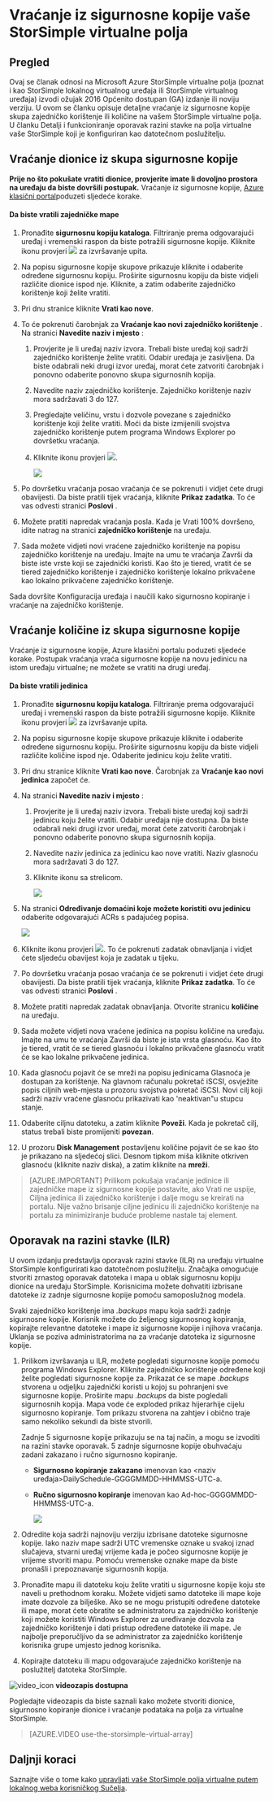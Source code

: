 <properties
   pageTitle="Vraćanje iz sigurnosne kopije vaše StorSimple virtualne polja"
   description="Dodatne informacije o vraćanju sigurnosnu kopiju vašeg StorSimple virtualne polja."
   services="storsimple"
   documentationCenter="NA"
   authors="alkohli"
   manager="carmonm"
   editor=""/>

<tags
   ms.service="storsimple"
   ms.devlang="NA"
   ms.topic="article"
   ms.tgt_pltfrm="NA"
   ms.workload="NA"
   ms.date="06/07/2016"
   ms.author="alkohli"/>

# <a name="restore-from-a-backup-of-your-storsimple-virtual-array"></a>Vraćanje iz sigurnosne kopije vaše StorSimple virtualne polja

## <a name="overview"></a>Pregled 

Ovaj se članak odnosi na Microsoft Azure StorSimple virtualne polja (poznat i kao StorSimple lokalnog virtualnog uređaja ili StorSimple virtualnog uređaja) izvodi ožujak 2016 Općenito dostupan (GA) izdanje ili noviju verziju. U ovom se članku opisuje detaljne vraćanje iz sigurnosne kopije skupa zajedničko korištenje ili količine na vašem StorSimple virtualne polja. U članku Detalji i funkcioniranje oporavak razini stavke na polja virtualne vaše StorSimple koji je konfiguriran kao datotečnom poslužitelju.


## <a name="restore-shares-from-a-backup-set"></a>Vraćanje dionice iz skupa sigurnosne kopije


**Prije no što pokušate vratiti dionice, provjerite imate li dovoljno prostora na uređaju da biste dovršili postupak.** Vraćanje iz sigurnosne kopije, [Azure klasični portal](https://manage.windowsazure.com/)poduzeti sljedeće korake.

#### <a name="to-restore-a-share"></a>Da biste vratili zajedničke mape

1.  Pronađite **sigurnosnu kopiju kataloga**. Filtriranje prema odgovarajući uređaj i vremenski raspon da biste potražili sigurnosne kopije. Kliknite ikonu provjeri ![](./media/storsimple-ova-restore/image1.png) za izvršavanje upita.


1.  Na popisu sigurnosne kopije skupove prikazuje kliknite i odaberite određene sigurnosnu kopiju. Proširite sigurnosnu kopiju da biste vidjeli različite dionice ispod nje. Kliknite, a zatim odaberite zajedničko korištenje koji želite vratiti.

2.  Pri dnu stranice kliknite **Vrati kao nove**.

3.  To će pokrenuti čarobnjak za **Vraćanje kao novi zajedničko korištenje** . Na stranici **Navedite naziv i mjesto** :


    1.  Provjerite je li uređaj naziv izvora. Trebali biste uređaj koji sadrži zajedničko korištenje želite vratiti. Odabir uređaja je zasivljena. Da biste odabrali neki drugi izvor uređaj, morat ćete zatvoriti čarobnjak i ponovno odaberite ponovno skupa sigurnosnih kopija.

    2.  Navedite naziv zajedničko korištenje. Zajedničko korištenje naziv mora sadržavati 3 do 127.

    3.  Pregledajte veličinu, vrstu i dozvole povezane s zajedničko korištenje koji želite vratiti. Moći da biste izmijenili svojstva zajedničko korištenje putem programa Windows Explorer po dovršetku vraćanja.

    4.  Kliknite ikonu provjeri ![](./media/storsimple-ova-restore/image1.png).

        ![](./media/storsimple-ova-restore/image9.png)

1.  Po dovršetku vraćanja posao vraćanja će se pokrenuti i vidjet ćete drugi obavijesti. Da biste pratili tijek vraćanja, kliknite **Prikaz zadatka**. To će vas odvesti stranici **Poslovi** .

2.  Možete pratiti napredak vraćanja posla. Kada je Vrati 100% dovršeno, idite natrag na stranici **zajedničko korištenje** na uređaju.

3.  Sada možete vidjeti novi vraćene zajedničko korištenje na popisu zajedničko korištenje na uređaju. Imajte na umu te vraćanja Završi da biste iste vrste koji se zajednički koristi. Kao što je tiered, vratit će se tiered zajedničko korištenje i zajedničko korištenje lokalno prikvačene kao lokalno prikvačene zajedničko korištenje.

Sada dovršite Konfiguracija uređaja i naučili kako sigurnosno kopiranje i vraćanje na zajedničko korištenje. 


## <a name="restore-volumes-from-a-backup-set"></a>Vraćanje količine iz skupa sigurnosne kopije


Vraćanje iz sigurnosne kopije, Azure klasični portalu poduzeti sljedeće korake. Postupak vraćanja vraća sigurnosne kopije na novu jedinicu na istom uređaju virtualne; ne možete se vratiti na drugi uređaj.

#### <a name="to-restore-a-volume"></a>Da biste vratili jedinica

1.  Pronađite **sigurnosnu kopiju kataloga**. Filtriranje prema odgovarajući uređaj i vremenski raspon da biste potražili sigurnosne kopije. Kliknite ikonu provjeri ![](./media/storsimple-ova-restore/image1.png) za izvršavanje upita.

2.  Na popisu sigurnosne kopije skupove prikazuje kliknite i odaberite određene sigurnosnu kopiju. Proširite sigurnosnu kopiju da biste vidjeli različite količine ispod nje. Odaberite jedinicu koju želite vratiti. 

5.  Pri dnu stranice kliknite **Vrati kao nove**. Čarobnjak za **Vraćanje kao novi jedinica** započet će.

1.  Na stranici **Navedite naziv i mjesto** :


    1.  Provjerite je li uređaj naziv izvora. Trebali biste uređaj koji sadrži jedinicu koju želite vratiti. Odabir uređaja nije dostupna. Da biste odabrali neki drugi izvor uređaj, morat ćete zatvoriti čarobnjak i ponovno odaberite ponovno skupa sigurnosnih kopija.

    2.  Navedite naziv jedinica za jedinicu kao nove vratiti. Naziv glasnoću mora sadržavati 3 do 127.

    3.  Kliknite ikonu sa strelicom.

        ![](./media/storsimple-ova-restore/image12.png)

1.  Na stranici **Određivanje domaćini koje možete koristiti ovu jedinicu** odaberite odgovarajući ACRs s padajućeg popisa.

    ![](./media/storsimple-ova-restore/image13.png)

1.  Kliknite ikonu provjeri ![](./media/storsimple-ova-restore/image1.png). To će pokrenuti zadatak obnavljanja i vidjet ćete sljedeću obavijest koja je zadatak u tijeku.

2.  Po dovršetku vraćanja posao vraćanja će se pokrenuti i vidjet ćete drugi obavijesti. Da biste pratili tijek vraćanja, kliknite **Prikaz zadatka**. To će vas odvesti stranici **Poslovi** .

3.  Možete pratiti napredak zadatak obnavljanja. Otvorite stranicu **količine** na uređaju.

4.  Sada možete vidjeti nova vraćene jedinica na popisu količine na uređaju. Imajte na umu te vraćanja Završi da biste je ista vrsta glasnoću. Kao što je tiered, vratit će se tiered glasnoću i lokalno prikvačene glasnoću vratit će se kao lokalne prikvačene jedinica.

5.  Kada glasnoću pojavit će se mreži na popisu jedinicama Glasnoća je dostupan za korištenje.  Na glavnom računalu pokretač iSCSI, osvježite popis ciljnih web-mjesta u prozoru svojstva pokretač iSCSI.  Novi cilj koji sadrži naziv vraćene glasnoću prikazivati kao 'neaktivan"u stupcu stanje.

6.  Odaberite ciljnu datoteku, a zatim kliknite **Poveži**.   Kada je pokretač cilj, status trebali biste promijeniti **povezan**. 

7.  U prozoru **Disk Management** postavljenu količine pojavit će se kao što je prikazano na sljedećoj slici. Desnom tipkom miša kliknite otkriven glasnoću (kliknite naziv diska), a zatim kliknite na **mreži**.

> [AZURE.IMPORTANT] Prilikom pokušaja vraćanje jedinice ili zajedničke mape iz sigurnosne kopije postavite, ako Vrati ne uspije, Ciljna jedinica ili zajedničko korištenje i dalje mogu se kreirati na portalu. Nije važno brisanje ciljne jedinicu ili zajedničko korištenje na portalu za minimiziranje buduće probleme nastale taj element.

## <a name="item-level-recovery-ilr"></a>Oporavak na razini stavke (ILR)

U ovom izdanju predstavlja oporavak razini stavke (ILR) na uređaju virtualne StorSimple konfigurirati kao datotečnom poslužitelju. Značajka omogućuje stvoriti zrnastog oporavak datoteka i mapa u oblak sigurnosnu kopiju dionice na uređaju StorSimple. Korisnicima možete dohvatiti izbrisane datoteke iz zadnje sigurnosne kopije pomoću samoposlužnog modela.

Svaki zajedničko korištenje ima *.backups* mapu koja sadrži zadnje sigurnosne kopije. Korisnik možete do željenog sigurnosnog kopiranja, kopirajte relevantne datoteke i mape iz sigurnosne kopije i njihova vraćanja. Uklanja se poziva administratorima na za vraćanje datoteka iz sigurnosne kopije.

1.  Prilikom izvršavanja u ILR, možete pogledati sigurnosne kopije pomoću programa Windows Explorer. Kliknite zajedničko korištenje određene koji želite pogledati sigurnosne kopije za. Prikazat će se mape *.backups* stvorena u odjeljku zajednički koristi u kojoj su pohranjeni sve sigurnosne kopije. Proširite mapu *.backups* da biste pogledali sigurnosnih kopija. Mapa vode će exploded prikaz hijerarhije cijelu sigurnosno kopiranje. Tom prikazu stvorena na zahtjev i obično traje samo nekoliko sekundi da biste stvorili.

    Zadnje 5 sigurnosne kopije prikazuju se na taj način, a mogu se izvoditi na razini stavke oporavak. 5 zadnje sigurnosne kopije obuhvaćaju zadani zakazano i ručno sigurnosno kopiranje.

    
    -   **Sigurnosno kopiranje zakazano** imenovan kao &lt;naziv uređaja&gt;DailySchedule-GGGGMMDD-HHMMSS-UTC-a.

    -   **Ručno sigurnosno kopiranje** imenovan kao Ad-hoc-GGGGMMDD-HHMMSS-UTC-a.
    
        ![](./media/storsimple-ova-restore/image14.png)

1.  Odredite koja sadrži najnoviju verziju izbrisane datoteke sigurnosne kopije. Iako naziv mape sadrži UTC vremenske oznake u svakoj iznad slučajeva, stvarni uređaj vrijeme kada je počeo sigurnosne kopije je vrijeme stvoriti mapu. Pomoću vremenske oznake mape da biste pronašli i prepoznavanje sigurnosnih kopija.

2.  Pronađite mapu ili datoteku koju želite vratiti u sigurnosne kopije koju ste naveli u prethodnom koraku. Možete vidjeti samo datoteke ili mape koje imate dozvole za bilješke. Ako se ne mogu pristupiti određene datoteke ili mape, morat ćete obratite se administratoru za zajedničko korištenje koji možete koristiti Windows Explorer za uređivanje dozvola za zajedničko korištenje i dati pristup određene datoteke ili mape. Je najbolje preporučljivo da se administrator za zajedničko korištenje korisnika grupe umjesto jednog korisnika.

3.  Kopirajte datoteku ili mapu odgovarajuće zajedničko korištenje na poslužitelj datoteka StorSimple.

![video_icon](./media/storsimple-ova-restore/video_icon.png) **videozapis dostupna**

Pogledajte videozapis da biste saznali kako možete stvoriti dionice, sigurnosno kopiranje dionice i vraćanje podataka na polja za virtualne StorSimple.

> [AZURE.VIDEO use-the-storsimple-virtual-array]

## <a name="next-steps"></a>Daljnji koraci

Saznajte više o tome kako [upravljati vaše StorSimple polja virtualne putem lokalnog weba korisničkog Sučelja](storsimple-ova-web-ui-admin.md).
